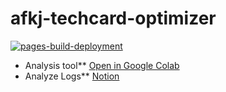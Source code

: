 # afkj-techcard-optimizer
[![pages-build-deployment](https://github.com/MatsuTaku/afkjourney-techcard-optimizer/actions/workflows/pages/pages-build-deployment/badge.svg)](https://github.com/MatsuTaku/afkjourney-techcard-optimizer/actions/workflows/pages/pages-build-deployment)
- Analysis tool**
  [Open in Google Colab](https://colab.research.google.com/github/MatsuTaku/afkjourney-techcard-optimizer/blob/main/%5BAFKJ%5D%E9%A0%98%E5%9C%B0_%E6%8A%80%E8%A1%93%E3%82%AB%E3%83%BC%E3%83%89%E3%82%B7%E3%83%9F%E3%83%A5%E3%83%AC%E3%83%BC%E3%82%BF%E3%83%BC.ipynb)
- Analyze Logs**
  [Notion](https://www.notion.so/AFK-Journey-24ce0075498480048a45fbc3b1ecacf4?source=copy_link)
